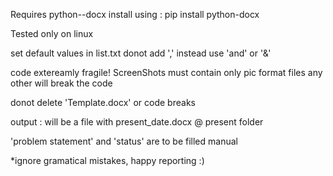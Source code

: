 Requires python--docx
install using : pip install python-docx 

Tested only on linux 

set default values in list.txt
donot add ',' instead use 'and' or '&'

code extereamly fragile!
ScreenShots must contain only pic format files 
any other will break the code

donot delete 'Template.docx' or code breaks

output : will be a file with  present_date.docx  @ present folder

'problem statement' and 'status' are to be filled manual

*ignore gramatical mistakes, happy reporting  :)
